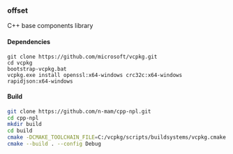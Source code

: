 ### offset

C++ base components library

#### Dependencies

```
git clone https://github.com/microsoft/vcpkg.git
cd vcpkg
bootstrap-vcpkg.bat
vcpkg.exe install openssl:x64-windows crc32c:x64-windows rapidjson:x64-windows
```

#### Build

```sh
git clone https://github.com/n-mam/cpp-npl.git
cd cpp-npl
mkdir build
cd build
cmake -DCMAKE_TOOLCHAIN_FILE=C:/vcpkg/scripts/buildsystems/vcpkg.cmake ..
cmake --build . --config Debug
```

